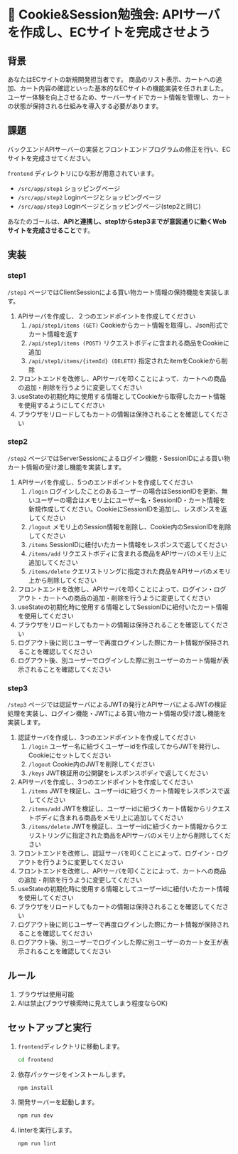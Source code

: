 # 🍪 Cookie&Session勉強会: APIサーバを作成し、ECサイトを完成させよう

## 背景

あなたはECサイトの新規開発担当者です。
商品のリスト表示、カートへの追加、カート内容の確認といった基本的なECサイトの機能実装を任されました。
ユーザー体験を向上させるため、サーバーサイドでカート情報を管理し、カートの状態が保持される仕組みを導入する必要があります。

## 課題

バックエンドAPIサーバーの実装とフロントエンドプログラムの修正を行い、ECサイトを完成させてください。

`frontend` ディレクトリにひな形が用意されています。
- `/src/app/step1` ショッピングページ
- `/src/app/step2` Loginページとショッピングページ
- `/src/app/step3` Loginページとショッピングページ(step2と同じ)

あなたのゴールは、**APIと連携し、step1からstep3までが意図通りに動くWebサイトを完成させること**です。

## 実装

### step1

`/step1` ページではClientSessionによる買い物カート情報の保持機能を実装します。

1. APIサーバを作成し、２つのエンドポイントを作成してください
    1. `/api/step1/items (GET)` Cookieからカート情報を取得し、Json形式でカート情報を返す
    1. `/api/step1/items (POST)` リクエストボディに含まれる商品をCookieに追加
    2. `/api/step1/items/{itemId} (DELETE)` 指定されたitemをCookieから削除
2. フロントエンドを改修し、APIサーバを叩くことによって、カートへの商品の追加・削除を行うように変更してください
3. useStateの初期化時に使用する情報としてCookieから取得したカート情報を使用するようにしてください
4. ブラウザをリロードしてもカートの情報は保持されることを確認してください

### step2

`/step2` ページではServerSessionによるログイン機能・SessionIDによる買い物カート情報の受け渡し機能を実装します。

1. APIサーバを作成し、5つのエンドポイントを作成してください
    1. `/login` ログインしたことのあるユーザーの場合はSessionIDを更新、無いユーザーの場合はメモリ上にユーザー名・SessionID・カート情報を新規作成してください。CookieにSessionIDを追加し、レスポンスを返してください
    2. `/logout` メモリ上のSession情報を削除し、Cookie内のSessionIDを削除してください
    3. `/items` SessionIDに紐付いたカート情報をレスポンスで返してください
    4. `/items/add` リクエストボディに含まれる商品をAPIサーバのメモリ上に追加してください
    5. `/items/delete` クエリストリングに指定された商品をAPIサーバのメモリ上から削除してください
2. フロントエンドを改修し、APIサーバを叩くことによって、ログイン・ログアウト・カートへの商品の追加・削除を行うように変更してください
3. useStateの初期化時に使用する情報としてSessionIDに紐付いたカート情報を使用してください
4. ブラウザをリロードしてもカートの情報は保持されることを確認してください
5. ログアウト後に同じユーザーで再度ログインした際にカート情報が保持されることを確認してください
6. ログアウト後、別ユーザーでログインした際に別ユーザーのカート情報が表示されることを確認してください

### step3

`/step3` ページでは認証サーバによるJWTの発行とAPIサーバによるJWTの検証処理を実装し、ログイン機能・JWTによる買い物カート情報の受け渡し機能を実装します。

1. 認証サーバを作成し、3つのエンドポイントを作成してください
    1. `/login` ユーザー名に紐づくユーザーidを作成してからJWTを発行し、Cookieにセットしてください
    2. `/logout` Cookie内のJWTを削除してください
    3. `/keys` JWT検証用の公開鍵をレスポンスボディで返してください
2. APIサーバを作成し、3つのエンドポイントを作成してください
    1. `/items` JWTを検証し、ユーザーidに紐づくカート情報をレスポンスで返してください
    2. `/items/add` JWTを検証し、ユーザーidに紐づくカート情報からリクエストボディに含まれる商品をメモリ上に追加してください
    3. `/items/delete` JWTを検証し、ユーザーidに紐づくカート情報からクエリストリングに指定された商品をAPIサーバのメモリ上から削除してください
3. フロントエンドを改修し、認証サーバを叩くことによって、ログイン・ログアウトを行うように変更してください
4. フロントエンドを改修し、APIサーバを叩くことによって、カートへの商品の追加・削除を行うように変更してください
5. useStateの初期化時に使用する情報としてユーザーidに紐付いたカート情報を使用してください
6. ブラウザをリロードしてもカートの情報は保持されることを確認してください
7. ログアウト後に同じユーザーで再度ログインした際にカート情報が保持されることを確認してください
8. ログアウト後、別ユーザーでログインした際に別ユーザーのカート女王が表示されることを確認してください

## ルール
1.  ブラウザは使用可能
2.  AIは禁止(ブラウザ検索時に見えてしまう程度ならOK)

## セットアップと実行

1.  `frontend`ディレクトリに移動します。
    ```bash
    cd frontend
    ```

2.  依存パッケージをインストールします。
    ```bash
    npm install
    ```

3.  開発サーバーを起動します。
    ```bash
    npm run dev
    ```

4.  linterを実行します。
    ```bash
    npm run lint
    ```
